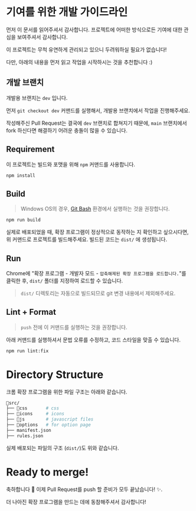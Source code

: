 # 기여를 위한 개발 가이드라인

먼저 이 문서를 읽어주셔서 감사합니다. 프로젝트에 어떠한 방식으로든 기여에 대한 관심을 보여주셔서 감사합니다.

이 프로젝트는 무척 유연하게 관리되고 있으니 두려워하실 필요가 없습니다!

다만, 아래의 내용을 먼저 읽고 작업을 시작하시는 것을 추천합니다 :)

## 개발 브랜치

개발용 브랜치는 `dev` 입니다.

먼저 `git checkout dev` 커맨드를 실행해서, 개발용 브랜치에서 작업을 진행해주세요.

작성해주신 Pull Request는 결국에 `dev` 브랜치로 합쳐지기 때문에, `main` 브랜치에서 fork 하신다면 해결하기 어려운 충돌이 많을 수 있습니다.

## Requirement

이 프로젝트는 빌드와 포맷을 위해 `npm` 커맨드를 사용합니다.

```bash
npm install
```

## Build

> Windows OS의 경우, [Git Bash](https://git-scm.com/downloads) 환경에서 실행하는 것을 권장합니다.

```bash
npm run build
```

실제로 배포되었을 때, 확장 프로그램이 정상적으로 동작하는 지 확인하고 싶으시다면, 위 커맨드로 프로젝트를 빌드해주세요. 빌드된 코드는 `dist/` 에 생성됩니다.

## Run

Chrome에 "확장 프로그램 - 개발자 모드 - `압축해제된 확장 프로그램을 로드합니다.`"를 클릭한 후, `dist/` 폴더를 지정하여 로드할 수 있습니다.

> `dist/` 디렉토리는 자동으로 빌드되므로 git 변경 내용에서 제외해주세요.

## Lint + Format

> `push` 전에 이 커맨드를 실행하는 것을 권장합니다.

아래 커맨드를 실행하셔서 문법 오류를 수정하고, 코드 스타일을 맞출 수 있습니다.

```bash
npm run lint:fix
```

# Directory Structure

크롬 확장 프로그램을 위한 파일 구조는 아래와 같습니다.

```bash
📁src/
├── 📁css       # css
├── 📁icons     # icons
├── 📁js        # javascript files
├── 📁options   # for option page
├── manifest.json
├── rules.json
```

실제 배포되는 파일의 구조 (`dist/`)도 위와 같습니다.

# Ready to merge!

축하합니다 🎉 이제 Pull Request를 push 할 준비가 모두 끝났습니다! ✨.

더 나아진 확장 프로그램을 만드는 데에 동참해주셔서 감사합니다!
